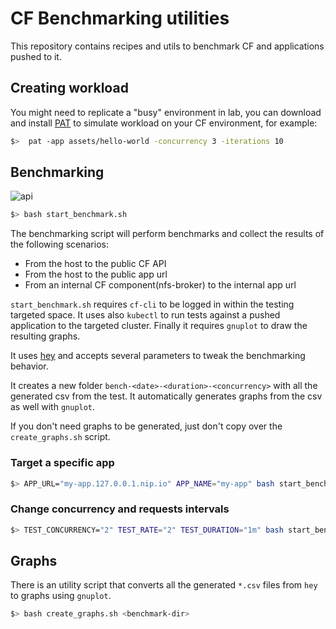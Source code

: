 # CF Benchmarking utilities

This repository contains recipes and utils to benchmark CF and applications pushed to it.

## Creating workload

You might need to replicate a "busy" environment in lab, you can download and install [PAT](https://github.com/cloudfoundry-incubator/pat) to simulate workload on your CF environment, for example:

```bash
$>  pat -app assets/hello-world -concurrency 3 -iterations 10
```

## Benchmarking

![api](https://user-images.githubusercontent.com/2420543/85020002-f8b02100-b16f-11ea-8a8a-ea22e6882203.png)

```bash
$> bash start_benchmark.sh
```

The benchmarking script will perform benchmarks and collect the results of the following scenarios:
- From the host to the public CF API
- From the host to the public app url
- From an internal CF component(nfs-broker) to the internal app url

`start_benchmark.sh` requires `cf-cli` to be logged in within the testing targeted space. It uses also `kubectl` to 
run tests against a pushed application to the targeted cluster. Finally it requires `gnuplot` to draw the resulting graphs.

It uses [hey](https://github.com/rakyll/hey) and accepts several parameters to tweak the benchmarking behavior.

It creates a new folder `bench-<date>-<duration>-<concurrency>` with all the generated csv from the test. It automatically generates graphs from the csv as well with  `gnuplot`.

If you don't need graphs to be generated, just don't copy over the `create_graphs.sh` script.

### Target a specific app

```bash
$> APP_URL="my-app.127.0.0.1.nip.io" APP_NAME="my-app" bash start_benchmark.sh
```
### Change concurrency and requests intervals

```bash
$> TEST_CONCURRENCY="2" TEST_RATE="2" TEST_DURATION="1m" bash start_benchmark.sh
```

## Graphs

There is an utility script that converts all the generated `*.csv` files from `hey` to graphs using `gnuplot`.

```bash
$> bash create_graphs.sh <benchmark-dir>
```
